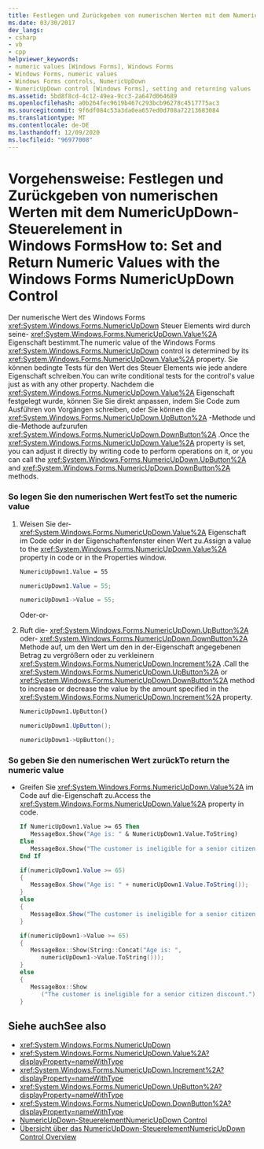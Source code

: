 ```yaml
---
title: Festlegen und Zurückgeben von numerischen Werten mit dem NumericUpDown-Steuerelement
ms.date: 03/30/2017
dev_langs:
- csharp
- vb
- cpp
helpviewer_keywords:
- numeric values [Windows Forms], Windows Forms
- Windows Forms, numeric values
- Windows Forms controls, NumericUpDown
- NumericUpDown control [Windows Forms], setting and returning values
ms.assetid: 5bd8f8cd-4c12-49ea-9cc3-2a647d064689
ms.openlocfilehash: a0b264fec9619b467c293bcb96278c4517775ac3
ms.sourcegitcommit: 9f6df084c53a3da0ea657ed0d708a72213683084
ms.translationtype: MT
ms.contentlocale: de-DE
ms.lasthandoff: 12/09/2020
ms.locfileid: "96977008"
---
```

# <a name="how-to-set-and-return-numeric-values-with-the-windows-forms-numericupdown-control"></a><span data-ttu-id="02de4-102">Vorgehensweise: Festlegen und Zurückgeben von numerischen Werten mit dem NumericUpDown-Steuerelement in Windows Forms</span><span class="sxs-lookup"><span data-stu-id="02de4-102">How to: Set and Return Numeric Values with the Windows Forms NumericUpDown Control</span></span>
<span data-ttu-id="02de4-103">Der numerische Wert des Windows Forms <xref:System.Windows.Forms.NumericUpDown> Steuer Elements wird durch seine- <xref:System.Windows.Forms.NumericUpDown.Value%2A> Eigenschaft bestimmt.</span><span class="sxs-lookup"><span data-stu-id="02de4-103">The numeric value of the Windows Forms <xref:System.Windows.Forms.NumericUpDown> control is determined by its <xref:System.Windows.Forms.NumericUpDown.Value%2A> property.</span></span> <span data-ttu-id="02de4-104">Sie können bedingte Tests für den Wert des Steuer Elements wie jede andere Eigenschaft schreiben.</span><span class="sxs-lookup"><span data-stu-id="02de4-104">You can write conditional tests for the control's value just as with any other property.</span></span> <span data-ttu-id="02de4-105">Nachdem die <xref:System.Windows.Forms.NumericUpDown.Value%2A> Eigenschaft festgelegt wurde, können Sie Sie direkt anpassen, indem Sie Code zum Ausführen von Vorgängen schreiben, oder Sie können die <xref:System.Windows.Forms.NumericUpDown.UpButton%2A> -Methode und die-Methode aufzurufen <xref:System.Windows.Forms.NumericUpDown.DownButton%2A> .</span><span class="sxs-lookup"><span data-stu-id="02de4-105">Once the <xref:System.Windows.Forms.NumericUpDown.Value%2A> property is set, you can adjust it directly by writing code to perform operations on it, or you can call the <xref:System.Windows.Forms.NumericUpDown.UpButton%2A> and <xref:System.Windows.Forms.NumericUpDown.DownButton%2A> methods.</span></span>  
  
### <a name="to-set-the-numeric-value"></a><span data-ttu-id="02de4-106">So legen Sie den numerischen Wert fest</span><span class="sxs-lookup"><span data-stu-id="02de4-106">To set the numeric value</span></span>  
  
1. <span data-ttu-id="02de4-107">Weisen Sie der- <xref:System.Windows.Forms.NumericUpDown.Value%2A> Eigenschaft im Code oder in der Eigenschaftenfenster einen Wert zu.</span><span class="sxs-lookup"><span data-stu-id="02de4-107">Assign a value to the <xref:System.Windows.Forms.NumericUpDown.Value%2A> property in code or in the Properties window.</span></span>  
  
    ```vb  
    NumericUpDown1.Value = 55  
    ```  
  
    ```csharp  
    numericUpDown1.Value = 55;  
    ```  
  
    ```cpp  
    numericUpDown1->Value = 55;  
    ```  
  
     <span data-ttu-id="02de4-108">Oder</span><span class="sxs-lookup"><span data-stu-id="02de4-108">-or-</span></span>  
  
2. <span data-ttu-id="02de4-109">Ruft die- <xref:System.Windows.Forms.NumericUpDown.UpButton%2A> oder- <xref:System.Windows.Forms.NumericUpDown.DownButton%2A> Methode auf, um den Wert um den in der-Eigenschaft angegebenen Betrag zu vergrößern oder zu verkleinern <xref:System.Windows.Forms.NumericUpDown.Increment%2A> .</span><span class="sxs-lookup"><span data-stu-id="02de4-109">Call the <xref:System.Windows.Forms.NumericUpDown.UpButton%2A> or <xref:System.Windows.Forms.NumericUpDown.DownButton%2A> method to increase or decrease the value by the amount specified in the <xref:System.Windows.Forms.NumericUpDown.Increment%2A> property.</span></span>  
  
    ```vb  
    NumericUpDown1.UpButton()  
    ```  
  
    ```csharp  
    numericUpDown1.UpButton();  
    ```  
  
    ```cpp  
    numericUpDown1->UpButton();  
    ```  
  
### <a name="to-return-the-numeric-value"></a><span data-ttu-id="02de4-110">So geben Sie den numerischen Wert zurück</span><span class="sxs-lookup"><span data-stu-id="02de4-110">To return the numeric value</span></span>  
  
- <span data-ttu-id="02de4-111">Greifen Sie <xref:System.Windows.Forms.NumericUpDown.Value%2A> im Code auf die-Eigenschaft zu.</span><span class="sxs-lookup"><span data-stu-id="02de4-111">Access the <xref:System.Windows.Forms.NumericUpDown.Value%2A> property in code.</span></span>  
  
    ```vb  
    If NumericUpDown1.Value >= 65 Then  
       MessageBox.Show("Age is: " & NumericUpDown1.Value.ToString)  
    Else  
       MessageBox.Show("The customer is ineligible for a senior citizen discount.")  
    End If  
    ```  
  
    ```csharp  
    if(numericUpDown1.Value >= 65)  
    {  
       MessageBox.Show("Age is: " + numericUpDown1.Value.ToString());  
    }  
    else  
    {  
       MessageBox.Show("The customer is ineligible for a senior citizen discount.");  
    }  
    ```  
  
    ```cpp  
    if(numericUpDown1->Value >= 65)  
    {  
       MessageBox::Show(String::Concat("Age is: ",  
          numericUpDown1->Value.ToString()));  
    }  
    else  
    {  
       MessageBox::Show  
          ("The customer is ineligible for a senior citizen discount.");  
    }  
    ```  
  
## <a name="see-also"></a><span data-ttu-id="02de4-112">Siehe auch</span><span class="sxs-lookup"><span data-stu-id="02de4-112">See also</span></span>

- <xref:System.Windows.Forms.NumericUpDown>
- <xref:System.Windows.Forms.NumericUpDown.Value%2A?displayProperty=nameWithType>
- <xref:System.Windows.Forms.NumericUpDown.Increment%2A?displayProperty=nameWithType>
- <xref:System.Windows.Forms.NumericUpDown.UpButton%2A?displayProperty=nameWithType>
- <xref:System.Windows.Forms.NumericUpDown.DownButton%2A?displayProperty=nameWithType>
- [<span data-ttu-id="02de4-113">NumericUpDown-Steuerelement</span><span class="sxs-lookup"><span data-stu-id="02de4-113">NumericUpDown Control</span></span>](numericupdown-control-windows-forms.md)
- [<span data-ttu-id="02de4-114">Übersicht über das NumericUpDown-Steuerelement</span><span class="sxs-lookup"><span data-stu-id="02de4-114">NumericUpDown Control Overview</span></span>](numericupdown-control-overview-windows-forms.md)
